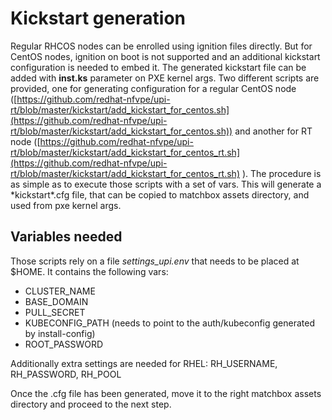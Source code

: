 # Kickstart generation

Regular RHCOS nodes can be enrolled using ignition files directly. But for CentOS nodes, ignition on boot is not supported and an additional kickstart configuration is needed to embed it. The generated kickstart file can be added with **inst.ks** parameter on PXE kernel args.
Two different scripts are provided, one for generating configuration for a regular CentOS node ([https://github.com/redhat-nfvpe/upi-rt/blob/master/kickstart/add_kickstart_for_centos.sh](https://github.com/redhat-nfvpe/upi-rt/blob/master/kickstart/add_kickstart_for_centos.sh)) and another for RT node ([https://github.com/redhat-nfvpe/upi-rt/blob/master/kickstart/add_kickstart_for_centos_rt.sh](https://github.com/redhat-nfvpe/upi-rt/blob/master/kickstart/add_kickstart_for_centos_rt.sh) ).
The procedure is as simple as to execute those scripts with a set of vars. This will generate a *kickstart\*.cfg file, that can be copied to matchbox assets directory, and used from pxe kernel args.

## Variables needed
Those scripts rely on a file *settings_upi.env* that needs to be placed at $HOME. It contains the following vars:

 - CLUSTER_NAME
 - BASE_DOMAIN
 - PULL_SECRET
 - KUBECONFIG_PATH (needs to point to the auth/kubeconfig generated by install-config)
 - ROOT_PASSWORD

Additionally extra settings are needed for RHEL: RH_USERNAME, RH_PASSWORD, RH_POOL

Once the .cfg file has been generated, move it to the right matchbox assets directory and proceed to the next step.
